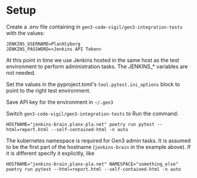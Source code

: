 # Setup

Create a .env file containing in `gen3-code-vigil/gen3-integration-tests` with the values:

```
JENKINS_USERNAME=PlanXCyborg
JENKINS_PASSWORD=<Jenkins API Token>
```
At this point in time we use Jenkins hosted in the same host as the test environment to perform administration tasks. The JENKINS_* variables are not needed.

Set the values in the pyproject.toml's `tool.pytest.ini_options` block to point to the right test environment.

Save API key for the environment in `~/.gen3`

Switch `gen3-code-vigil/gen3-integration-tests` to Run the command:
```
HOSTNAME="jenkins-brain.planx-pla.net" poetry run pytest --html=report.html --self-contained-html -n auto
```
The kubernetes namespace is required for Gen3 admin tasks. It is assumed to be the first part of the hostname (`jenkins-brain` in the example above).
If it is different specify it explicitly, like
```
HOSTNAME="jenkins-brain.planx-pla.net" NAMESPACE="something_else" poetry run pytest --html=report.html --self-contained-html -n auto
```
